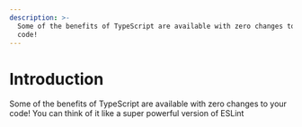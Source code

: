 ```yaml
---
description: >-
  Some of the benefits of TypeScript are available with zero changes to your
  code!
---
```


# Introduction

Some of the benefits of TypeScript are available with zero changes to your code! You can think of it like a super powerful version of ESLint

